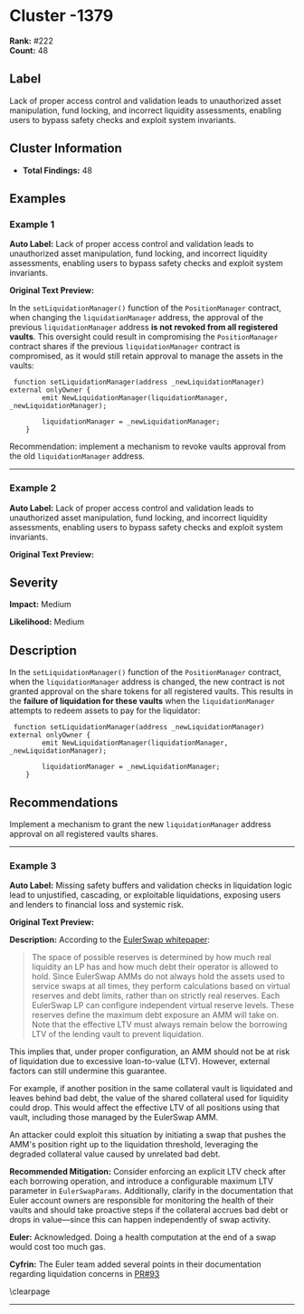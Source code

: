 # Cluster -1379

**Rank:** #222  
**Count:** 48  

## Label
Lack of proper access control and validation leads to unauthorized asset manipulation, fund locking, and incorrect liquidity assessments, enabling users to bypass safety checks and exploit system invariants.

## Cluster Information
- **Total Findings:** 48

## Examples

### Example 1

**Auto Label:** Lack of proper access control and validation leads to unauthorized asset manipulation, fund locking, and incorrect liquidity assessments, enabling users to bypass safety checks and exploit system invariants.  

**Original Text Preview:**

In the `setLiquidationManager()` function of the `PositionManager` contract, when changing the `liquidationManager` address, the approval of the previous `liquidationManager` address **is not revoked from all registered vaults**. This oversight could result in compromising the `PositionManager` contract shares if the previous `liquidationManager` contract is compromised, as it would still retain approval to manage the assets in the vaults:

```solidity
 function setLiquidationManager(address _newLiquidationManager) external onlyOwner {
        emit NewLiquidationManager(liquidationManager, _newLiquidationManager);

        liquidationManager = _newLiquidationManager;
    }
```

Recommendation: implement a mechanism to revoke vaults approval from the old `liquidationManager` address.

---
### Example 2

**Auto Label:** Lack of proper access control and validation leads to unauthorized asset manipulation, fund locking, and incorrect liquidity assessments, enabling users to bypass safety checks and exploit system invariants.  

**Original Text Preview:**

## Severity

**Impact:** Medium

**Likelihood:** Medium

## Description

In the `setLiquidationManager()` function of the `PositionManager` contract, when the `liquidationManager` address is changed, the new contract is not granted approval on the share tokens for all registered vaults. This results in the **failure of liquidation for these vaults** when the `liquidationManager` attempts to redeem assets to pay for the liquidator:

```solidity
 function setLiquidationManager(address _newLiquidationManager) external onlyOwner {
        emit NewLiquidationManager(liquidationManager, _newLiquidationManager);

        liquidationManager = _newLiquidationManager;
    }
```

## Recommendations

Implement a mechanism to grant the new `liquidationManager` address approval on all registered vaults shares.

---
### Example 3

**Auto Label:** Missing safety buffers and validation checks in liquidation logic lead to unjustified, cascading, or exploitable liquidations, exposing users and lenders to financial loss and systemic risk.  

**Original Text Preview:**

**Description:** According to the [EulerSwap whitepaper](https://github.com/euler-xyz/euler-swap/blob/1022c0bb3c034d905005f4c5aee0932a66adf4f8/docs/whitepaper/EulerSwap_White_Paper.pdf):

> The space of possible reserves is determined by how much real liquidity an LP has and how much debt their operator is allowed to hold. Since EulerSwap AMMs do not always hold the assets used to service swaps at all times, they perform calculations based on virtual reserves and debt limits, rather than on strictly real reserves. Each EulerSwap LP can configure independent virtual reserve levels. These reserves define the maximum debt exposure an AMM will take on. Note that the effective LTV must always remain below the borrowing LTV of the lending vault to prevent liquidation.

This implies that, under proper configuration, an AMM should not be at risk of liquidation due to excessive loan-to-value (LTV). However, external factors can still undermine this guarantee.

For example, if another position in the same collateral vault is liquidated and leaves behind bad debt, the value of the shared collateral used for liquidity could drop. This would affect the effective LTV of all positions using that vault, including those managed by the EulerSwap AMM.

An attacker could exploit this situation by initiating a swap that pushes the AMM's position right up to the liquidation threshold, leveraging the degraded collateral value caused by unrelated bad debt.

**Recommended Mitigation:** Consider enforcing an explicit LTV check after each borrowing operation, and introduce a configurable maximum LTV parameter in `EulerSwapParams`. Additionally, clarify in the documentation that Euler account owners are responsible for monitoring the health of their vaults and should take proactive steps if the collateral accrues bad debt or drops in value—since this can happen independently of swap activity.

**Euler:** Acknowledged. Doing a health computation at the end of a swap would cost too much gas.

**Cyfrin:** The Euler team added several points in their documentation regarding liquidation concerns in [PR#93](https://github.com/euler-xyz/euler-swap/pull/93)

\clearpage

---
